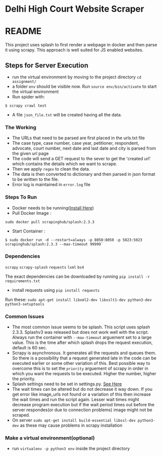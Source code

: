 # Delhi High Court Website Scraper #

# README #

This project uses splash to first render a webpage in docker and then parse it using scrapy. This approach is well suited for JS enabled websites.

## Steps for Server Execution ##
* run the virtual environment by moving to the project directory `cd assignment/`
* a folder `env` should be visible now. Run `source env/bin/activate` to start the virtual environment
* Run spider with:
```
$ scrapy crawl test
```
* A file `json_file.txt` will be created having all the data.

### The Working ###

* The URLs that need to be parsed are first placed in the urls.txt file
* The case type, case number, case year, petitioner, respondent, advocate, court number, next date and last date and city is parsed from the given url page
* The code will send a GET request to the sever to get the 'created url' which contains the details which we want to scrape.
* Then we apply `regex` to clean the data.
* The data is then converted to dictionary and then parsed in json format to be written to the file.
* Error log is maintained in `error.log` file

### Steps To Run ###

* Docker needs to be running([Install Here](https://docs.docker.com/engine/installation/linux/docker-ce/ubuntu/#install-docker-ce))
* Pull Docker Image : 
```
sudo docker pull scrapinghub/splash:2.3.3
```
* Start Container :
```
$ sudo docker run -d --restart=always -p 8050:8050 -p 5023:5023 scrapinghub/splash:2.3.3 --max-timeout 99999`

```
### Dependencies ###
`scrapy`
`scrapy-splash`
`requests`
`lxml`
`bs4`

 The exact dependencies can be downloaded by running `pip install -r requirements.txt`

* install requests using `pip install requests`

Run these:
`sudo apt-get install libxml2-dev libxslt1-dev python3-dev python3-setuptools`


### Common Issues ###

* The most common issue seems to be splash. This script uses splash 2.3.3. Splashv3 was released but does not work well with the script. Always run the container with `--max-timeout` arguement set to a large value. This is the time after which splash drops the request execution, default is 60 sec.
* Scrapy is asynchronous. It generates all the requests and queues them. So there is a possibility that a request generated late in the code can be executed earlier or some other variation of this. Best possible way to overcome this is to set the `priority` arguement of scrapy in order in which you want the requests to be executed. Higher the number, higher the priority.
* Splash settings need to be set in settings.py. [See Here](https://github.com/scrapy-plugins/scrapy-splash)
* The wait times can be altered but do not decrease it way down. If you get error like image_urls not found or a variation of this then increase the wait times and run the script again. Lesser wait times might decrease program execution but if the wait period times out before the server respondes(or due to connection problems) image might not be scraped.
* On server `sudo apt-get install build-essential libssl-dev python3-dev` as these may cause problems in scrapy installation

### Make a virtual environment(optional) ###
* run `virtualenv -p python3 env` inside the project directory
